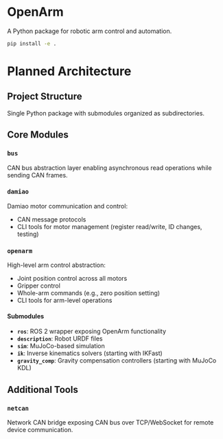 # OpenArm

A Python package for robotic arm control and automation.

```bash
pip install -e .
```

# Planned Architecture

## Project Structure

Single Python package with submodules organized as subdirectories.

## Core Modules

### `bus`
CAN bus abstraction layer enabling asynchronous read operations while sending CAN frames.

### `damiao`
Damiao motor communication and control:
- CAN message protocols
- CLI tools for motor management (register read/write, ID changes, testing)

### `openarm`
High-level arm control abstraction:
- Joint position control across all motors
- Gripper control
- Whole-arm commands (e.g., zero position setting)
- CLI tools for arm-level operations

#### Submodules

- **`ros`**: ROS 2 wrapper exposing OpenArm functionality
- **`description`**: Robot URDF files
- **`sim`**: MuJoCo-based simulation
- **`ik`**: Inverse kinematics solvers (starting with IKFast)
- **`gravity_comp`**: Gravity compensation controllers (starting with MuJoCo KDL)

## Additional Tools

### `netcan`
Network CAN bridge exposing CAN bus over TCP/WebSocket for remote device communication.

